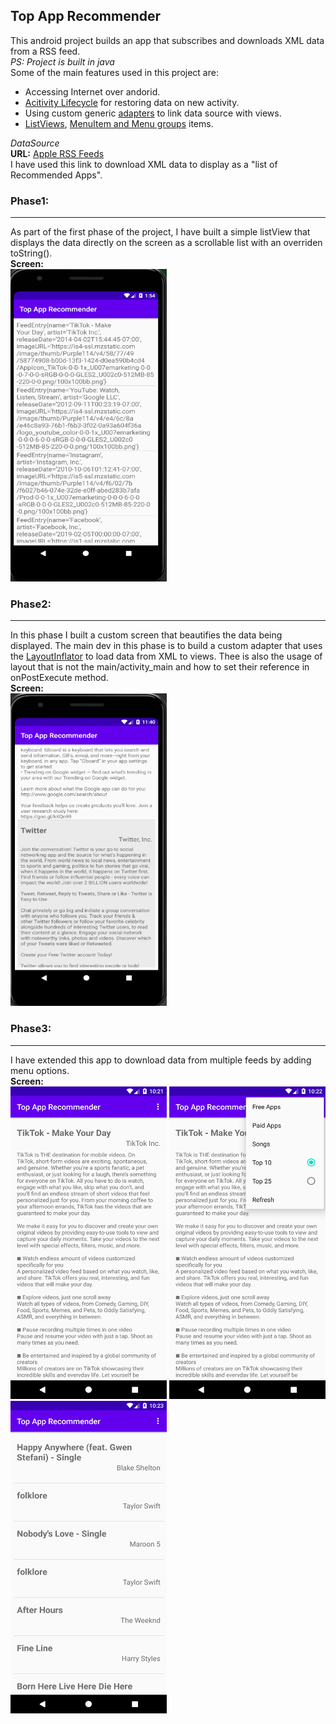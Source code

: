 ## Top App Recommender

  This android project builds an app that subscribes and downloads XML data from a RSS feed.  
  *PS: Project is built in java*  
  Some of the main features used in this project are:  
  * Accessing Internet over andorid.  
  * [Acitivity Lifecycle](https://developer.android.com/guide/components/activities/activity-lifecycle) for restoring data on new activity.  
  * Using custom generic [adapters](https://developer.android.com/reference/android/widget/Adapter) to link data source with views.
  * [ListViews](https://developer.android.com/reference/android/widget/ListView), [MenuItem and Menu groups](https://developer.android.com/guide/topics/ui/menus) items.  
  
  *DataSource*  
  **URL:** [Apple RSS Feeds](http://ax.itunes.apple.com/WebObjects/MZStoreServices.woa/ws/RSS/topfreeapplications/limit=10/xml)  
  I have used this link to download XML data to display as a "list of Recommended Apps".
  
  ### Phase1:
  ***  
  As part of the first phase of the project, I have built a simple listView that displays the data directly on the screen as a scrollable list with an overriden toString().  
  **Screen:**  
  <img src="https://github.com/Sarthak99/Android/blob/master/TopAppRecommender/screens/BasicList.PNG" width=250 height=500>  
  
  ### Phase2:
  ***
  In this phase I built a custom screen that beautifies the data being displayed. The main dev in this phase is to build a custom adapter that uses the [LayoutInflator](https://developer.android.com/reference/android/view/LayoutInflater) to load data from XML to views. Thee is also the usage of layout that is not the main/activity_main and how to set their reference in onPostExecute method.  
  **Screen:**  
  <img src="https://github.com/Sarthak99/Android/blob/master/TopAppRecommender/screens/CustomisedList1.PNG" width=250 height=500>
  
  ### Phase3:  
  ***
  I have extended this app to download data from multiple feeds by adding menu options.   
  **Screen:**  
  <img src="https://github.com/Sarthak99/Android/blob/master/TopAppRecommender/screens/Screenshot_1595955080.png" width=250 height=500>   <img src="https://github.com/Sarthak99/Android/blob/master/TopAppRecommender/screens/Screenshot_1595955172.png" width=250 height=500>   <img src="https://github.com/Sarthak99/Android/blob/master/TopAppRecommender/screens/Screenshot_1595955205.png" width=250 height=500>    

